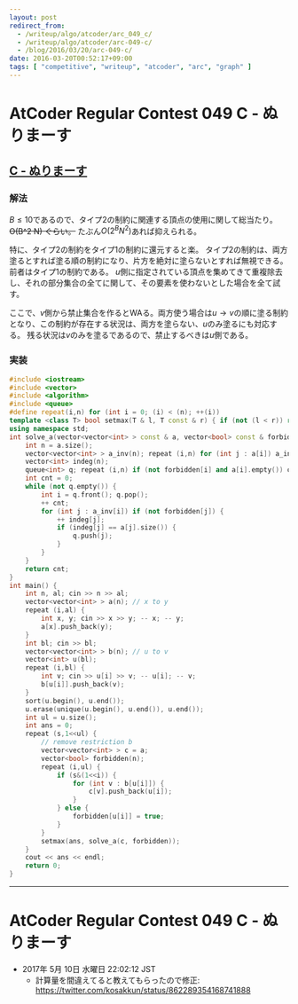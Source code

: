 ```yaml
---
layout: post
redirect_from:
  - /writeup/algo/atcoder/arc_049_c/
  - /writeup/algo/atcoder/arc-049-c/
  - /blog/2016/03/20/arc-049-c/
date: 2016-03-20T00:52:17+09:00
tags: [ "competitive", "writeup", "atcoder", "arc", "graph" ]
---
```


# AtCoder Regular Contest 049 C - ぬりまーす

## [C - ぬりまーす](https://beta.atcoder.jp/contests/arc049/tasks/arc049_c)

### 解法

$B \le 10$であるので、タイプ$2$の制約に関連する頂点の使用に関して総当たり。<del>O(B^2 N) ぐらい。</del> たぶん$O(2^B N^2)$あれば抑えられる。

特に、タイプ$2$の制約をタイプ$1$の制約に還元すると楽。
タイプ$2$の制約は、両方塗るとすれば塗る順の制約になり、片方を絶対に塗らないとすれば無視できる。前者はタイプ$1$の制約である。
$u$側に指定されている頂点を集めてきて重複除去し、それの部分集合の全てに関して、その要素を使わないとした場合を全て試す。

ここで、$v$側から禁止集合を作るとWAる。両方使う場合は$u \to v$の順に塗る制約となり、この制約が存在する状況は、両方を塗らない、$u$のみ塗るにも対応する。
残る状況は$v$のみを塗るであるので、禁止するべきは$u$側である。

### 実装

``` c++
#include <iostream>
#include <vector>
#include <algorithm>
#include <queue>
#define repeat(i,n) for (int i = 0; (i) < (n); ++(i))
template <class T> bool setmax(T & l, T const & r) { if (not (l < r)) return false; l = r; return true; }
using namespace std;
int solve_a(vector<vector<int> > const & a, vector<bool> const & forbidden) {
    int n = a.size();
    vector<vector<int> > a_inv(n); repeat (i,n) for (int j : a[i]) a_inv[j].push_back(i);
    vector<int> indeg(n);
    queue<int> q; repeat (i,n) if (not forbidden[i] and a[i].empty()) q.push(i);
    int cnt = 0;
    while (not q.empty()) {
        int i = q.front(); q.pop();
        ++ cnt;
        for (int j : a_inv[i]) if (not forbidden[j]) {
            ++ indeg[j];
            if (indeg[j] == a[j].size()) {
                q.push(j);
            }
        }
    }
    return cnt;
}
int main() {
    int n, al; cin >> n >> al;
    vector<vector<int> > a(n); // x to y
    repeat (i,al) {
        int x, y; cin >> x >> y; -- x; -- y;
        a[x].push_back(y);
    }
    int bl; cin >> bl;
    vector<vector<int> > b(n); // u to v
    vector<int> u(bl);
    repeat (i,bl) {
        int v; cin >> u[i] >> v; -- u[i]; -- v;
        b[u[i]].push_back(v);
    }
    sort(u.begin(), u.end());
    u.erase(unique(u.begin(), u.end()), u.end());
    int ul = u.size();
    int ans = 0;
    repeat (s,1<<ul) {
        // remove restriction b
        vector<vector<int> > c = a;
        vector<bool> forbidden(n);
        repeat (i,ul) {
            if (s&(1<<i)) {
                for (int v : b[u[i]]) {
                    c[v].push_back(u[i]);
                }
            } else {
                forbidden[u[i]] = true;
            }
        }
        setmax(ans, solve_a(c, forbidden));
    }
    cout << ans << endl;
    return 0;
}
```

---

# AtCoder Regular Contest 049 C - ぬりまーす

-   2017年  5月 10日 水曜日 22:02:12 JST
    -   計算量を間違えてると教えてもらったので修正: <https://twitter.com/kosakkun/status/862289354168741888>

